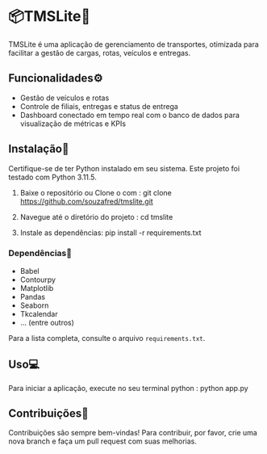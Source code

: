 # 📦TMSLite🚛

TMSLite é uma aplicação de gerenciamento de transportes, otimizada para facilitar a gestão de cargas, rotas, veículos e entregas.

## Funcionalidades⚙️

- Gestão de veículos e rotas
- Controle de filiais, entregas e status de entrega
- Dashboard conectado em tempo real com o banco de dados para visualização de métricas e KPIs

## Instalação🧩

Certifique-se de ter Python instalado em seu sistema. Este projeto foi testado com Python 3.11.5.

1. Baixe o repositório ou Clone o com :
git clone https://github.com/souzafred/tmslite.git

2. Navegue até o diretório do projeto :
cd tmslite

3. Instale as dependências:
   pip install -r requirements.txt
   
### Dependências🔗

- Babel
- Contourpy
- Matplotlib
- Pandas
- Seaborn
- Tkcalendar
- ... (entre outros)

Para a lista completa, consulte o arquivo `requirements.txt`.

## Uso💻

Para iniciar a aplicação, execute no seu terminal python :
python app.py


## Contribuições💎

Contribuições são sempre bem-vindas! Para contribuir, por favor, crie uma nova branch e faça um pull request com suas melhorias.

